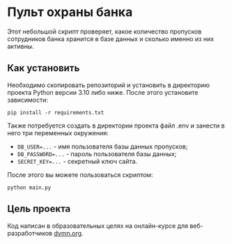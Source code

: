 # Пульт охраны банка #

Этот небольшой скрипт проверяет, какое количество пропусков сотрудников банка хранится в базе данных и сколько именно из них активны.

## Как установить ##

Необходимо скопировать репозиторий и установить в директорию проекта Python версии 3.10 либо ниже. После этого установите зависимости:

```shell
pip install -r requirements.txt
```
Также потребуется создать в директории проекта файл .env и занести в него три переменных окружения:

* `DB_USER=...` - имя пользователя базы данных пропусков;
* `DB_PASSWORD=...` - пароль пользователя базы данных;
* `SECRET_KEY=...` - секретный ключ сайта.

После этого вы можете пользоваться скриптом:

```shell
python main.py
```

## Цель проекта ##

Код написан в образовательных целях на онлайн-курсе для веб-разработчиков [dvmn.org](https://dvmn.org/).